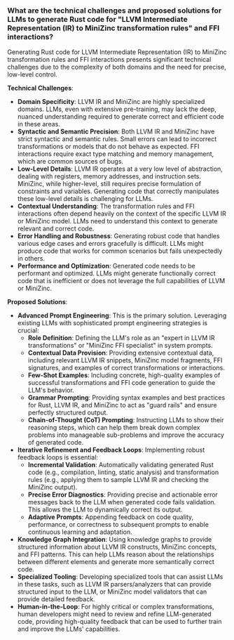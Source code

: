 ### What are the technical challenges and proposed solutions for LLMs to generate Rust code for "LLVM Intermediate Representation (IR) to MiniZinc transformation rules" and FFI interactions?

Generating Rust code for LLVM Intermediate Representation (IR) to MiniZinc transformation rules and FFI interactions presents significant technical challenges due to the complexity of both domains and the need for precise, low-level control.

**Technical Challenges**:

*   **Domain Specificity**: LLVM IR and MiniZinc are highly specialized domains. LLMs, even with extensive pre-training, may lack the deep, nuanced understanding required to generate correct and efficient code in these areas.
*   **Syntactic and Semantic Precision**: Both LLVM IR and MiniZinc have strict syntactic and semantic rules. Small errors can lead to incorrect transformations or models that do not behave as expected. FFI interactions require exact type matching and memory management, which are common sources of bugs.
*   **Low-Level Details**: LLVM IR operates at a very low level of abstraction, dealing with registers, memory addresses, and instruction sets. MiniZinc, while higher-level, still requires precise formulation of constraints and variables. Generating code that correctly manipulates these low-level details is challenging for LLMs.
*   **Contextual Understanding**: The transformation rules and FFI interactions often depend heavily on the context of the specific LLVM IR or MiniZinc model. LLMs need to understand this context to generate relevant and correct code.
*   **Error Handling and Robustness**: Generating robust code that handles various edge cases and errors gracefully is difficult. LLMs might produce code that works for common scenarios but fails unexpectedly in others.
*   **Performance and Optimization**: Generated code needs to be performant and optimized. LLMs might generate functionally correct code that is inefficient or does not leverage the full capabilities of LLVM or MiniZinc.

**Proposed Solutions**:

*   **Advanced Prompt Engineering**: This is the primary solution. Leveraging existing LLMs with sophisticated prompt engineering strategies is crucial:
    *   **Role Definition**: Defining the LLM's role as an "expert in LLVM IR transformations" or "MiniZinc FFI specialist" in system prompts.
    *   **Contextual Data Provision**: Providing extensive contextual data, including relevant LLVM IR snippets, MiniZinc model fragments, FFI signatures, and examples of correct transformations or interactions.
    *   **Few-Shot Examples**: Including concrete, high-quality examples of successful transformations and FFI code generation to guide the LLM's behavior.
    *   **Grammar Prompting**: Providing syntax examples and best practices for Rust, LLVM IR, and MiniZinc to act as "guard rails" and ensure perfectly structured output.
    *   **Chain-of-Thought (CoT) Prompting**: Instructing LLMs to show their reasoning steps, which can help them break down complex problems into manageable sub-problems and improve the accuracy of generated code.
*   **Iterative Refinement and Feedback Loops**: Implementing robust feedback loops is essential:
    *   **Incremental Validation**: Automatically validating generated Rust code (e.g., compilation, linting, static analysis) and transformation rules (e.g., applying them to sample LLVM IR and checking the MiniZinc output).
    *   **Precise Error Diagnostics**: Providing precise and actionable error messages back to the LLM when generated code fails validation. This allows the LLM to dynamically correct its output.
    *   **Adaptive Prompts**: Appending feedback on code quality, performance, or correctness to subsequent prompts to enable continuous learning and adaptation.
*   **Knowledge Graph Integration**: Using knowledge graphs to provide structured information about LLVM IR constructs, MiniZinc concepts, and FFI patterns. This can help LLMs reason about the relationships between different elements and generate more semantically correct code.
*   **Specialized Tooling**: Developing specialized tools that can assist LLMs in these tasks, such as LLVM IR parsers/analyzers that can provide structured input to the LLM, or MiniZinc model validators that can provide detailed feedback.
*   **Human-in-the-Loop**: For highly critical or complex transformations, human developers might need to review and refine LLM-generated code, providing high-quality feedback that can be used to further train and improve the LLMs' capabilities.